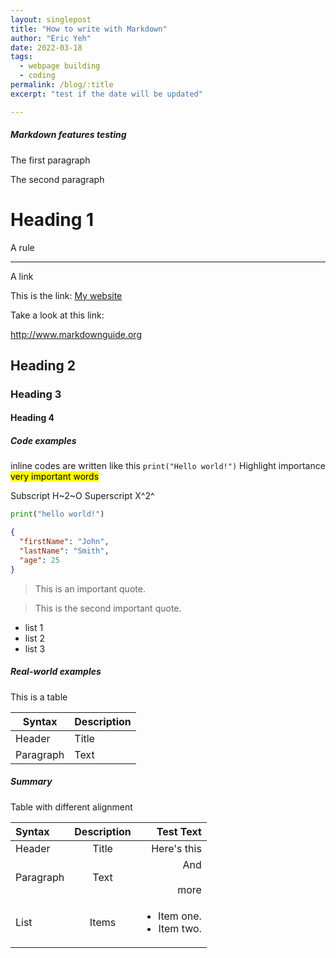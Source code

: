 ```yaml
---
layout: singlepost
title: "How to write with Markdown"
author: "Eric Yeh"
date: 2022-03-18
tags: 
  - webpage building
  - coding
permalink: /blog/:title
excerpt: "test if the date will be updated"

---
```


##### **Markdown features  testing**

<p>The first paragraph</p>

<p>The second paragraph</p>

# Heading 1

A rule

***

A link

This is the link: [My website](https://ericyeh-dr.github.io)

Take a look at this link:

<http://www.markdownguide.org>

## Heading 2

### Heading 3

#### Heading 4

##### Code examples

inline codes are written like this `print("Hello world!")`
Highlight importance <mark>very important words</mark>

Subscript 
H~2~O
Superscript
X^2^


```python
print("hello world!")
```


```json
{
  "firstName": "John",
  "lastName": "Smith",
  "age": 25
}
```

> This is an important quote.


> This is the second important quote.


- list 1
- list 2
- list 3


##### **Real-world examples**

This is a table

| Syntax      | Description |
| ----------- | ----------- |
| Header      | Title       |
| Paragraph   | Text        |



##### **Summary**

Table with different alignment

| Syntax      | Description | Test Text     |
| :---        |    :----:   |          ---: |
| Header      | Title       | Here's this   |
| Paragraph   | Text        | And <br><br> more      |
| List        | Items       | <ul><li>Item one.</li><li>Item two.</li></ul> |

